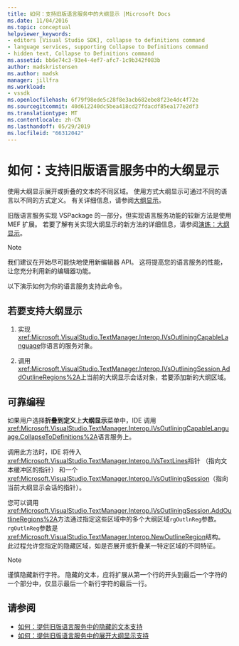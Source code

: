 ```yaml
---
title: 如何：支持旧版语言服务中的大纲显示 |Microsoft Docs
ms.date: 11/04/2016
ms.topic: conceptual
helpviewer_keywords:
- editors [Visual Studio SDK], collapse to definitions command
- language services, supporting Collapse to Definitions command
- hidden text, Collapse to Definitions command
ms.assetid: bb6e74c3-93e4-4ef7-afc7-1c9b342f083b
author: madskristensen
ms.author: madsk
manager: jillfra
ms.workload:
- vssdk
ms.openlocfilehash: 6f79f98ede5c28f8e3acb682ebe8f23e4dc4f72e
ms.sourcegitcommit: 40d612240dc5bea418cd27fdacdf85ea177e2df3
ms.translationtype: MT
ms.contentlocale: zh-CN
ms.lasthandoff: 05/29/2019
ms.locfileid: "66312042"
---
```

# <a name="how-to-support-outlining-in-a-legacy-language-service"></a>如何：支持旧版语言服务中的大纲显示
使用大纲显示展开或折叠的文本的不同区域。 使用方式大纲显示可通过不同的语言以不同的方式定义。 有关详细信息，请参阅[大纲显示](../../ide/outlining.md)。

 旧版语言服务实现 VSPackage 的一部分，但实现语言服务功能的较新方法是使用 MEF 扩展。 若要了解有关实现大纲显示的新方法的详细信息，请参阅[演练：大纲显示](../../extensibility/walkthrough-outlining.md)。

> [!NOTE]
> 我们建议在开始尽可能快地使用新编辑器 API。 这将提高您的语言服务的性能，让您充分利用新的编辑器功能。

 以下演示如何为你的语言服务支持此命令。

## <a name="to-support-outlining"></a>若要支持大纲显示

1. 实现<xref:Microsoft.VisualStudio.TextManager.Interop.IVsOutliningCapableLanguage>你语言的服务对象。

2. 调用<xref:Microsoft.VisualStudio.TextManager.Interop.IVsOutliningSession.AddOutlineRegions%2A>上当前的大纲显示会话对象，若要添加新的大纲区域。

## <a name="robust-programming"></a>可靠编程
 如果用户选择**折叠到定义**上**大纲显示**菜单中，IDE 调用<xref:Microsoft.VisualStudio.TextManager.Interop.IVsOutliningCapableLanguage.CollapseToDefinitions%2A>语言服务上。

 调用此方法时，IDE 将传入<xref:Microsoft.VisualStudio.TextManager.Interop.IVsTextLines>指针 （指向文本缓冲区的指针） 和一个<xref:Microsoft.VisualStudio.TextManager.Interop.IVsOutliningSession>（指向当前大纲显示会话的指针）。

 您可以调用<xref:Microsoft.VisualStudio.TextManager.Interop.IVsOutliningSession.AddOutlineRegions%2A>方法通过指定这些区域中的多个大纲区域`rgOutlnReg`参数。 `rgOutlnReg`参数是<xref:Microsoft.VisualStudio.TextManager.Interop.NewOutlineRegion>结构。 此过程允许您指定的隐藏区域，如是否展开或折叠某一特定区域的不同特征。

> [!NOTE]
> 谨慎隐藏新行字符。 隐藏的文本，应将扩展从第一个行的开头到最后一个字符的一个部分中，仅显示最后一个新行字符的最后一行。

## <a name="see-also"></a>请参阅
- [如何：提供旧版语言服务中的隐藏的文本支持](../../extensibility/internals/how-to-provide-hidden-text-support-in-a-legacy-language-service.md)
- [如何：提供旧版语言服务中的展开大纲显示支持](../../extensibility/internals/how-to-provide-expanded-outlining-support-in-a-legacy-language-service.md)
